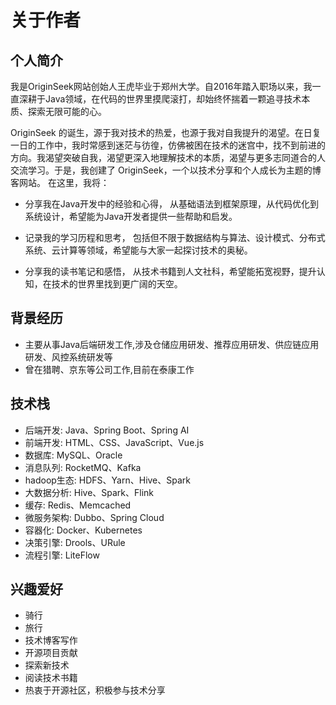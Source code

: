 # 关于作者

## 个人简介

我是OriginSeek网站创始人王虎毕业于郑州大学。自2016年踏入职场以来，我一直深耕于Java领域，在代码的世界里摸爬滚打，却始终怀揣着一颗追寻技术本质、探索无限可能的心。

OriginSeek 的诞生，源于我对技术的热爱，也源于我对自我提升的渴望。在日复一日的工作中，我时常感到迷茫与彷徨，仿佛被困在技术的迷宫中，找不到前进的方向。我渴望突破自我，渴望更深入地理解技术的本质，渴望与更多志同道合的人交流学习。于是，我创建了 OriginSeek，一个以技术分享和个人成长为主题的博客网站。
在这里，我将：

- 分享我在Java开发中的经验和心得， 从基础语法到框架原理，从代码优化到系统设计，希望能为Java开发者提供一些帮助和启发。

- 记录我的学习历程和思考， 包括但不限于数据结构与算法、设计模式、分布式系统、云计算等领域，希望能与大家一起探讨技术的奥秘。

- 分享我的读书笔记和感悟， 从技术书籍到人文社科，希望能拓宽视野，提升认知，在技术的世界里找到更广阔的天空。

## 背景经历

- 主要从事Java后端研发工作,涉及仓储应用研发、推荐应用研发、供应链应用研发、风控系统研发等
- 曾在猎聘、京东等公司工作,目前在泰康工作

## 技术栈
- 后端开发: Java、Spring Boot、Spring AI
- 前端开发: HTML、CSS、JavaScript、Vue.js
- 数据库: MySQL、Oracle
- 消息队列: RocketMQ、Kafka
- hadoop生态: HDFS、Yarn、Hive、Spark
- 大数据分析: Hive、Spark、Flink
- 缓存: Redis、Memcached
- 微服务架构: Dubbo、Spring Cloud
- 容器化: Docker、Kubernetes
- 决策引擎: Drools、URule
- 流程引擎: LiteFlow

## 兴趣爱好

- 骑行
- 旅行
- 技术博客写作
- 开源项目贡献
- 探索新技术
- 阅读技术书籍
- 热衷于开源社区，积极参与技术分享